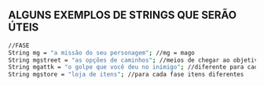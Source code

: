 ## ALGUNS EXEMPLOS DE STRINGS QUE SERÃO ÚTEIS
```bash
//FASE 
String mg = "a missão do seu personagem"; //mg = mago
String mgstreet = "as opções de caminhos"; //meios de chegar ao objetivo
String mgattk = "o golpe que você deu no inimigo"; //diferente para cada golpe e inimigo
String mgstore = "loja de itens"; //para cada fase itens diferentes
```